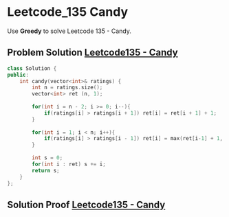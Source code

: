 # Leetcode_135 Candy


Use **Greedy** to solve Leetcode 135 - Candy.
<!--more-->

## Problem Solution [Leetcode135 - Candy](https://leetcode.com/problems/candy/)
```cpp
class Solution {
public:
    int candy(vector<int>& ratings) {
        int n = ratings.size();
        vector<int> ret (n, 1);
        
        for(int i = n - 2; i >= 0; i--){
            if(ratings[i] > ratings[i + 1]) ret[i] = ret[i + 1] + 1;
        }
        
        for(int i = 1; i < n; i++){
            if(ratings[i] > ratings[i - 1]) ret[i] = max(ret[i-1] + 1, ret[i]);
        }
        
        int s = 0;
        for(int i : ret) s += i;
        return s;
    }
};
```


## Solution Proof [Leetcode135 - Candy](https://leetcode.com/problems/candy/)

